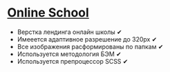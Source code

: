 # <a href="https://d1vine20.github.io/OnlineSchool/">Online School</a>
- Верстка лендинга онлайн школы ✔ <br>
- Имееется адаптивное разрешение до 320px ✔ <br>
- Все изображения расформированы по папкам ✔ <br>
- Используется методология БЭМ ✔ <br>
- Используется препроцессор SCSS ✔
